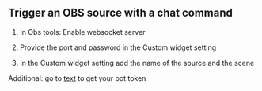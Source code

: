 ## Trigger an OBS source with a chat command

1) In Obs tools: Enable websocket server

2) Provide the port and password in the Custom widget setting

3) In the Custom widget setting add the name of the source and the scene

Additional: go to [text](https://jebaited.net/) to get your bot token